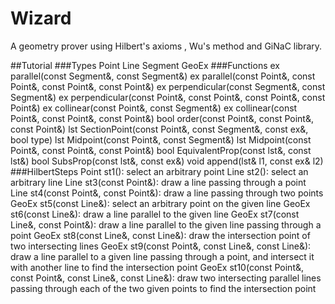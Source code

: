 # Wizard
A geometry prover using Hilbert's axioms , Wu's method and GiNaC library.

##Tutorial
###Types
Point
Line
Segment
GeoEx
###Functions
ex parallel(const Segment&, const Segment&)
ex parallel(const Point&, const Point&, const Point&, const Point&)
ex perpendicular(const Segment&, const Segment&)
ex perpendicular(const Point&, const Point&, const Point&, const Point&)
ex collinear(const Point&, const Segment&)
ex collinear(const Point&, const Point&, const Point&)
bool order(const Point&, const Point&, const Point&)
lst SectionPoint(const Point&, const Segment&, const ex&, bool type)
lst Midpoint(const Point&, const Segment&)
lst Midpoint(const Point&, const Point&, const Point&)
bool EquivalentProp(const lst&, const lst&)
bool SubsProp(const lst&, const ex&)
void append(lst& l1, const ex& l2)
###HilbertSteps
Point st1(): select an arbitrary point
Line st2(): select an arbitrary line
Line st3(const Point&): draw a line passing through a point
Line st4(const Point&, const Point&): draw a line passing through two points
GeoEx st5(const Line&): select an arbitrary point on the given line
GeoEx st6(const Line&): draw a line parallel to the given line
GeoEx st7(const Line&, const Point&): draw a line parallel to the given line passing through a point
GeoEx st8(const Line&, const Line&): draw the intersection point of two intersecting lines
GeoEx st9(const Point&, const Line&, const Line&): draw a line parallel to a given line passing through a point, and intersect it with another line to find the intersection point
GeoEx st10(const Point&, const Point&, const Line&, const Line&): draw two intersecting parallel lines passing through each of the two given points to find the intersection point
